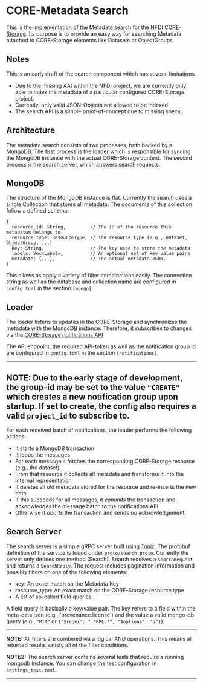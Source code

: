 # CORE-Metadata Search
This is the implementation of the Metadata search for the NFDI [CORE-Storage](https://github.com/ScienceObjectsDB/Documentation).
Its purpose is to provide an easy way for searching Metadata attached to CORE-Storage elements like Datasets or ObjectGroups.

## Notes
This is an early draft of the search component which has several limitations.
- Due to the missing AAI within the NFDI project, we are currently only able to index the metadata of a particular configured CORE-Storage project.
- Currently, only valid JSON-Objects are allowed to be indexed.
- The search API is a simple proof-of-concept due to missing specs.

## Architecture
The metadata search consists of two processes, both backed by a MongoDB. The first process is the loader which is
responsible for syncing the MongoDB instance with the actual CORE-Storage content. The second process is the search server, 
which answers search requests.

## MongoDB
The structure of the MongoDB instance is flat. Currently the search uses a single Collection that stores all metadata. The
documents of this collection follow a defined schema:
```
{
  resource_id: String,         // The id of the resource this metadatum belongs to
  resource_type: ResourceType, // The resource type (e.g., Dataset, ObjectGroup, ...)
  key: String,                 // The key used to store the metadata
  labels: Vec<Label>,          // An optional set of key-value pairs
  metadata: {...},             // The actual metadata JSON. 
}
```
This allows as apply a variety of filter combinations easily.
The connection string as well as the database and collection name are configured in `config.toml` 
in the section `[mongo]`.


## Loader
The loader listens to updates in the CORE-Storage and synchronizes the metadata with the MongoDB instance. Therefore,
it subscribes to changes via the [CORE-Storage notifications API](https://github.com/ScienceObjectsDB/core-storage-notifications-example)

The API endpoint, the required API-token as well as the notification group id are configured in `config.toml` in the
section `[notifications]`.

---
**NOTE:**
Due to the early stage of development, the group-id may be set to the value `"CREATE"` which creates a new notification
group upon startup. If set to create, the config also requires a valid `project_id` to subscribe to. 
---

For each received batch of notifications, the loader performs the following actions:
- It starts a MongoDB transaction
- It loops the messages
- For each message it fetches the corresponding CORE-Storage resource (e.g., the dataset)
- From that resource it collects all metadata and transforms it into the internal representation
- It deletes all old metadata stored for the resource and re-inserts the new data
- If this succeeds for all messages, it *commits* the transaction and acknowledges the message batch to the notifications API.
- Otherwise it *aborts* the transaction and sends no acknowledgement.

## Search Server
The search server is a simple gRPC server built using [Tonic](https://docs.rs/tonic/latest). The protobuf definition
of the service is found under `proto/search.proto`.
Currently the server only defines one method (Search). Search receives a `SearchRequest` and returns a `SearchReply`.
The request includes pagination information and possibly filters on one of the following elements:
- key: An exact match on the Metadata Key
- resource_type: An exact match on the CORE-Storage resource type
- A list of so-called field queries.

A field query is basically a key/value pair. The key refers to a field within the meta-data json (e.g., 'provenance.license')
and the value a valid mongo-db query (e.g., `"MIT"` or `{"$regex": ".*GPL.*", "$options": "i"}`).

---
**NOTE:** All filters are combined via a logical AND operations. This means all returned results satisfy all of the
filter conditions.

**NOTE2:** The search server contains several tests that require a running mongodb instance. You can change the test configuration in `settings_test.toml`.

---




